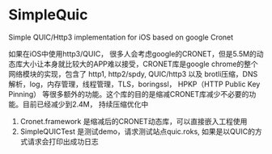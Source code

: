 # SimpleQuic
Simple QUIC/Http3 implementation for iOS based on google Cronet

如果在iOS中使用http3/QUIC， 很多人会考虑google的CRONET，但是5.5M的动态库大小让本身就比较大的APP难以接受，CRONET库是google chrome的整个网络模块的实现，包含了 http1, http2/spdy, QUIC/http3 以及 brotli压缩，DNS解析，log，内存管理，线程管理，TLS，boringssl， HPKP（HTTP Public Key Pinning） 等很多额外的功能。这个库的目的是缩减CRONET库减少不必要的功能。目前已经减少到2.4M， 持续压缩优化中

1. Cronet.framework 是缩减后的CRONET动态库，可以直接嵌入工程使用
2. SimpleQUICTest 是测试demo，请求测试站点quic.roks, 如果是以QUIC的方式请求会打印出成功日志
